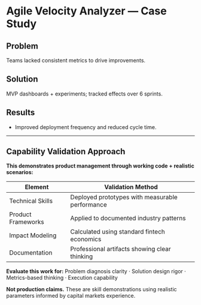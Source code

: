 # Agile Velocity Analyzer — Case Study

## Problem
Teams lacked consistent metrics to drive improvements.

## Solution
MVP dashboards + experiments; tracked effects over 6 sprints.

## Results
- Improved deployment frequency and reduced cycle time.

---

## Capability Validation Approach

**This demonstrates product management through working code + realistic scenarios:**

| Element | Validation Method |
|---------|------------------|
| Technical Skills | Deployed prototypes with measurable performance |
| Product Frameworks | Applied to documented industry patterns |
| Impact Modeling | Calculated using standard fintech economics |
| Documentation | Professional artifacts showing clear thinking |

**Evaluate this work for:** Problem diagnosis clarity · Solution design rigor · Metrics-based thinking · Execution capability

**Not production claims.** These are skill demonstrations using realistic parameters informed by capital markets experience.